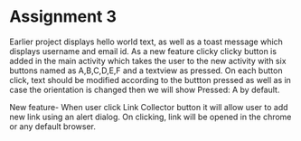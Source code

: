 # Assignment 3

Earlier project displays hello world text, as well as a toast message which displays username and email id.
As a new feature clicky clicky button is added in the main activity which takes the user to the new activity with six buttons
named as A,B,C,D,E,F and a textview as pressed. On each button click, text should be modified according to the buttton pressed
as well as in case the orientation is changed then we will show Pressed: A by default.

New feature- When user click Link Collector button it will allow user to add new link using an alert dialog. On clicking, link will be opened in the chrome or any default browser.
